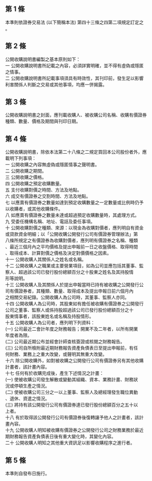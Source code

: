 第 1 條
-------
本準則依證券交易法 (以下簡稱本法) 第四十三條之四第二項規定訂定之  
。

第 2 條
-------
公開收購說明書編製之基本原則如下：  
一  公開收購說明書所記載之內容，必須詳實明確，並不得有虛偽或隱匿  
    之情事。  
二  公開收購說明書所記載事項須具有時效性，其刊印前，發生足以影響  
    利害關係人判斷之交易或其他事項，均應一併揭露。

第 3 條
-------
公開收購說明書之封面，應刊載收購人、被收購公司名稱、收購有價證券  
種類、數量、價格及期間與刊印日期。

第 4 條
-------
公開收購說明書，除依本法第二十八條之二規定買回本公司股份者外，應  
載明下列事項：  
一  公開收購之內容無虛偽或隱匿情事之聲明書。  
二  公開收購之期間。  
三  公開收購之價格。  
四  公開收購之預定收購數量。  
五  支付收購對價之時間、方法及地點。  
六  成交有價證券之交割時間、方法及地點。  
七  以應賣有價證券之數量如達到預定收購數量之一定數量或比例時仍予  
    以收購者，或其他收購條件。  
八  如應賣有價證券之數量未達或超過預定收購數量時，其處理方式。  
九  受委任機構名稱、地址、電話及委任事項。  
十  公開收購對價之種類、來源：以現金為收購對價者，應列明自有資金  
    或貸款資金明細；以「公開收購公開發行公司有價證券管理辦法」第  
    八條所規定之有價證券為收購對價者，應列明有價證券之名稱、種類  
    、最近三個月內之平均價格及提出申報前一日之收盤價格、取得時間  
    、取得成本、計算對價之價格及決定對價價格之因素。  
十一  公開收購人其關係人之姓名或名稱。  
十二  公開收購人之職業或主要營業項目，如為公司並應包括其董事、監  
      察人、超過該公司已發行股份總額百分之十股東之姓名及其持股情  
      形等說明。  
十三  公開收購人及其關係人於提出申報當時已持有被收購之公開發行公  
      司有價證券者，其種類、數量、取得成本及提出申報日前六個月內  
      之相關交易紀錄。公開收購人為公司時，其董事、監察人亦同。  
十四  公開收購人為公司時，其股東如有擔任被收購有價證券之公開發行  
      公司之董事、監察人或係持股超過該公司已發行股份總額百分之十  
      股東情事者，該股東姓名或名稱及持股情形。  
十五  公開收購人為公司者，應列明下列資料：  
   (一) 公司最近二會計年度之財務報告；開業不及二年者，以所有開業  
        年度者為限。  
   (二) 公司最近期公布並經會計師查核簽證或核閱之財務報告。  
   (三) 公司自所檢附最近期財務報告資產負債表日至提出申報前，有任  
        何財務、業務上之重大改變，或聲明其無重大改變。  
十六  除公開收購外，如對被收購之公開發行公司有價證券另有其他收購  
      計畫者，該計畫內容。  
十七  任何有於收購完成後，產生下述情況之計畫：  
   (一) 使被收購公司發生解散或變動其組織、資本、業務計畫、財務狀  
        況或停頓生產之情況。  
   (二) 使被收購公司三分之一以上董事、監察人及總經理發生職位異動  
        、退休、資遣之情況。  
   (三) 將持有該公開發行公司有價證券達已發行股份總額百分之五十以  
        上者。  
十八  有於取得該公開發行公司有價證券後復轉讓予他人之計畫者，該計  
      畫內容。  
十九  公開收購人明知被收購有價證券之公開發行公司之財務業務於最近  
      期財務報告資產負債表日後有重大變化時，其變化內容。  
二十  公開收購人明知之其他重大資訊足以影響收購程序之進行者。

第 5 條
-------
本準則自發布日施行。

